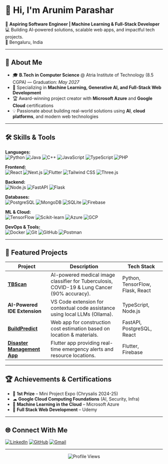 # 👋 Hi, I'm Arunim Parashar

🎯 **Aspiring Software Engineer | Machine Learning & Full-Stack Developer**  
💻 Building AI-powered solutions, scalable web apps, and impactful tech projects.  
📍 Bengaluru, India

---

## 🚀 About Me
- 🎓 **B.Tech in Computer Science** @ Atria Institute of Technology (8.5 CGPA) — Graduation: *May 2027*
- 🤖 Specializing in **Machine Learning, Generative AI, and Full-Stack Web Development**
- 🏆 Award-winning project creator with **Microsoft Azure** and **Google Cloud** certifications
- 💡 Passionate about building real-world solutions using **AI**, **cloud platforms**, and modern web technologies

---

## 🛠 Skills & Tools

**Languages:**  
![Python](https://img.shields.io/badge/Python-3776AB?logo=python&logoColor=white)
![Java](https://img.shields.io/badge/Java-007396?logo=java&logoColor=white)
![C++](https://img.shields.io/badge/C++-00599C?logo=cplusplus&logoColor=white)
![JavaScript](https://img.shields.io/badge/JavaScript-F7DF1E?logo=javascript&logoColor=black)
![TypeScript](https://img.shields.io/badge/TypeScript-3178C6?logo=typescript&logoColor=white)
![PHP](https://img.shields.io/badge/PHP-777BB4?logo=php&logoColor=white)

**Frontend:**  
![React](https://img.shields.io/badge/React-61DAFB?logo=react&logoColor=black)
![Next.js](https://img.shields.io/badge/Next.js-000000?logo=nextdotjs&logoColor=white)
![Flutter](https://img.shields.io/badge/Flutter-02569B?logo=flutter&logoColor=white)
![Tailwind CSS](https://img.shields.io/badge/Tailwind_CSS-38B2AC?logo=tailwindcss&logoColor=white)
![Three.js](https://img.shields.io/badge/Three.js-000000?logo=three.js&logoColor=white)

**Backend:**  
![Node.js](https://img.shields.io/badge/Node.js-339933?logo=node.js&logoColor=white)
![FastAPI](https://img.shields.io/badge/FastAPI-009688?logo=fastapi&logoColor=white)
![Flask](https://img.shields.io/badge/Flask-000000?logo=flask&logoColor=white)

**Databases:**  
![PostgreSQL](https://img.shields.io/badge/PostgreSQL-4169E1?logo=postgresql&logoColor=white)
![MongoDB](https://img.shields.io/badge/MongoDB-47A248?logo=mongodb&logoColor=white)
![SQLite](https://img.shields.io/badge/SQLite-003B57?logo=sqlite&logoColor=white)
![Firebase](https://img.shields.io/badge/Firebase-FFCA28?logo=firebase&logoColor=black)

**ML & Cloud:**  
![TensorFlow](https://img.shields.io/badge/TensorFlow-FF6F00?logo=tensorflow&logoColor=white)
![Scikit-learn](https://img.shields.io/badge/scikit--learn-F7931E?logo=scikitlearn&logoColor=white)
![Azure](https://img.shields.io/badge/Azure-0078D4?logo=microsoftazure&logoColor=white)
![GCP](https://img.shields.io/badge/Google_Cloud-4285F4?logo=googlecloud&logoColor=white)

**DevOps & Tools:**  
![Docker](https://img.shields.io/badge/Docker-2496ED?logo=docker&logoColor=white)
![Git](https://img.shields.io/badge/Git-F05032?logo=git&logoColor=white)
![GitHub](https://img.shields.io/badge/GitHub-181717?logo=github&logoColor=white)
![Postman](https://img.shields.io/badge/Postman-FF6C37?logo=postman&logoColor=white)

---

## 📌 Featured Projects

| Project | Description | Tech Stack |
|---------|-------------|------------|
| **[TBScan](https://github.com/arunim123/TBScan)** | AI-powered medical image classifier for Tuberculosis, COVID-19 & Lung Cancer (90% accuracy). | Python, TensorFlow, Flask, React |
| **AI-Powered IDE Extension** | VS Code extension for contextual code assistance using local LLMs (Ollama). | TypeScript, Node.js |
| **[BuildPredict](https://github.com/arunim123/BuildPredict)** | Web app for construction cost estimation based on location & materials. | FastAPI, PostgreSQL, React |
| **[Disaster Management App](https://github.com/arunim123/Disaster-Management-App)** | Flutter app providing real-time emergency alerts and resource locations. | Flutter, Firebase |

---

## 🏆 Achievements & Certifications
- 🥇 **1st Prize** – Mini Project Expo (Chrysalis 2024-25)
- ☁ **Google Cloud Computing Foundations** (AI, Security, Infra)
- 🤖 **Machine Learning in the Cloud** – Microsoft Azure
- 📜 **Full Stack Web Development** – Udemy

---

## 🌐 Connect With Me

[![LinkedIn](https://img.shields.io/badge/LinkedIn-0A66C2?logo=linkedin&logoColor=white)](https://www.linkedin.com/in/arunim-parashar-52a3b6292)
[![GitHub](https://img.shields.io/badge/GitHub-181717?logo=github&logoColor=white)](https://github.com/arunim123)
[![Gmail](https://img.shields.io/badge/Email-D14836?logo=gmail&logoColor=white)](mailto:arunimparashar@gmail.com)

---

<p align="center">
  <img src="https://komarev.com/ghpvc/?username=arunim123&color=blue" alt="Profile Views" />
</p>
